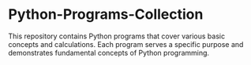 # Python-Programs-Collection
This repository contains Python programs that cover various basic concepts and calculations. Each program serves a specific purpose and demonstrates fundamental concepts of Python programming.
